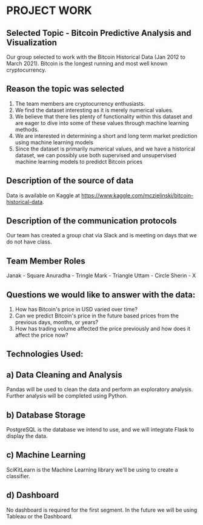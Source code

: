 
# PROJECT WORK

## Selected Topic - Bitcoin Predictive Analysis and Visualization
Our group selected to work with the Bitcoin Historical Data (Jan 2012 to March 2021). Bitcoin is the longest running and most well known cryptocurrency.

## Reason the topic was selected
1) The team members are cryptocurrency enthusiasts.
2) We find the dataset interesting as it is merely numerical values.
3) We believe that there lies plenty of functionality within this dataset and are eager to dive into some of these values through machine learning methods.
4) We are interested in determining a short and long term market prediction using machine learning models
5) Since the dataset is primarily numerical values, and we have a historical dataset, we can possibly use both supervised and unsupervised machine learning models to predidct Bitcoin prices

## Description of the source of data
Data is available on Kaggle at https://www.kaggle.com/mczielinski/bitcoin-historical-data.

##  Description of the communication protocols 
Our team has created a group chat via Slack and is meeting on days that we do not have class.

## Team Member Roles

Janak -  Square
Anuradha - Tringle
Mark - Triangle
Uttam - Circle
Sherin - X

## Questions we would like to answer with the data:

1)  How has Bitcoin's price in USD varied over time?
2)  Can we predict Bitcoin's price in the future based prices from the previous days, months, or years?
3)  How has trading volume affected the price previously and how does it affect the price now?

## Technologies Used: 

## a) Data Cleaning and Analysis
Pandas will be used to clean the data and perform an exploratory analysis. Further analysis will be completed using Python.

## b) Database Storage
PostgreSQL is the database we intend to use, and we will integrate Flask to display the data.

## c) Machine Learning
SciKitLearn is the Machine Learning library we'll be using to create a classifier. 

## d) Dashboard
No dashboard is required for the first segment.  In the future we will be using Tableau or the Dashboard.

